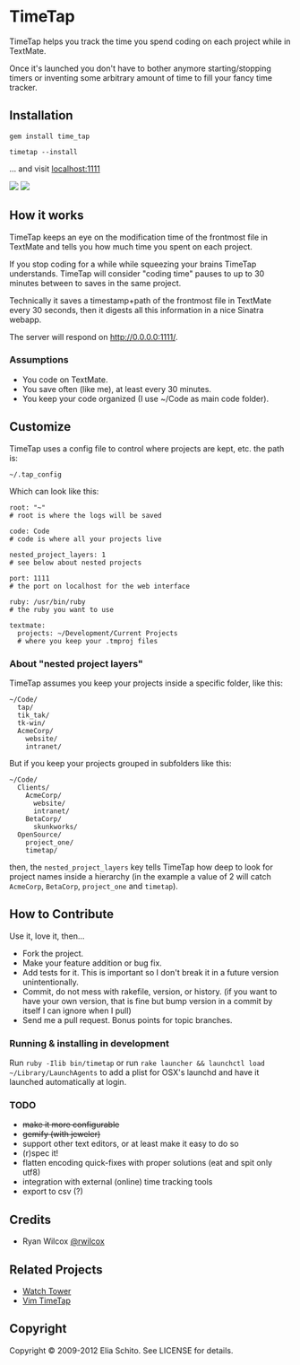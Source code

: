# TimeTap

TimeTap helps you track the time you spend coding on each project while in TextMate.

Once it's launched you don't have to bother anymore starting/stopping timers or
inventing some arbitrary amount of time to fill your fancy time tracker.

## Installation

    gem install time_tap

    timetap --install

… and visit [localhost:1111](http://localhost:1111/)

<img src="http://f.cl.ly/items/17025fecf7189518cf07/timetap-project-list.png"/>
<img src="http://f.cl.ly/items/7b96ad2f7b49a95fdfd0/timetap-project-page.png"/>


## How it works

TimeTap keeps an eye on the modification time of the frontmost file in TextMate
and tells you how much time you spent on each project.

If you stop coding for a while while squeezing your brains TimeTap understands.
TimeTap will consider "coding time" pauses to up to 30 minutes between to saves
in the same project.

Technically it saves a timestamp+path of the frontmost file in TextMate every
30 seconds, then it digests all this information in a nice Sinatra webapp.

The server will respond on http://0.0.0.0:1111/.


### Assumptions

* You code on TextMate.
* You save often (like me), at least every 30 minutes.
* You keep your code organized (I use ~/Code as main code folder).




## Customize

TimeTap uses a config file to control where projects are kept, etc. the path is:

    ~/.tap_config

Which can look like this:

    root: "~"
    # root is where the logs will be saved

    code: Code
    # code is where all your projects live

    nested_project_layers: 1
    # see below about nested projects

    port: 1111
    # the port on localhost for the web interface

    ruby: /usr/bin/ruby
    # the ruby you want to use
    
    textmate:
      projects: ~/Development/Current Projects
      # where you keep your .tmproj files



### About "nested project layers"

TimeTap assumes you keep your projects inside a specific folder, like this:

    ~/Code/
      tap/
      tik_tak/
      tk-win/
      AcmeCorp/
        website/
        intranet/

But if you keep your projects grouped in subfolders like this:

    ~/Code/
      Clients/
        AcmeCorp/
          website/
          intranet/
        BetaCorp/
          skunkworks/
      OpenSource/
        project_one/
        timetap/

then, the `nested_project_layers` key tells TimeTap how deep to look for project names inside a hierarchy (in the example a value of 2 will catch `AcmeCorp`, `BetaCorp`, `project_one` and `timetap`).


## How to Contribute

Use it, love it, then...

* Fork the project.
* Make your feature addition or bug fix.
* Add tests for it. This is important so I don't break it in a
  future version unintentionally.
* Commit, do not mess with rakefile, version, or history.
  (if you want to have your own version, that is fine but bump version in a commit by itself I can ignore when I pull)
* Send me a pull request. Bonus points for topic branches.


### Running & installing in development

Run `ruby -Ilib bin/timetap` or run 
`rake launcher && launchctl load ~/Library/LaunchAgents` 
to add a plist for OSX's launchd and have it launched automatically at login.

### TODO

- <strike>make it more configurable</strike>
- <strike>gemify (with jeweler)</strike>
- support other text editors, or at least make it easy to do so
- (r)spec it!
- flatten encoding quick-fixes with proper solutions (eat and spit only utf8)
- integration with external (online) time tracking tools
- export to csv (?)


## Credits

- Ryan Wilcox [@rwilcox](https://github.com/rwilcox)


## Related Projects

- [Watch Tower](https://github.com/TechnoGate/watch_tower)
- [Vim TimeTap](https://github.com/rainerborene/vim-timetap)


## Copyright

Copyright © 2009-2012 Elia Schito. See LICENSE for details.
